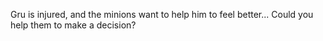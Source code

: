 Gru is injured, and the minions want to help him to feel better... Could you help them to make a decision?